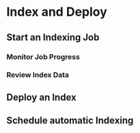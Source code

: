 # Index and Deploy

## Start an Indexing Job

### Monitor Job Progress

### Review Index Data

## Deploy an Index

## Schedule automatic Indexing